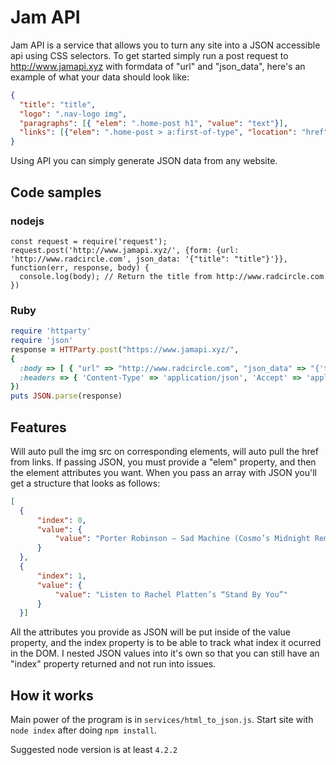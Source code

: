 # Jam API
Jam API is a service that allows you to turn any site into a JSON accessible api using CSS selectors. To get started simply run a post request to http://www.jamapi.xyz with formdata of "url" and "json_data", here's an example of what your data should look like:
```json
{
  "title": "title",
  "logo": ".nav-logo img",
  "paragraphs": [{ "elem": ".home-post h1", "value": "text"}], 
  "links": [{"elem": ".home-post > a:first-of-type", "location": "href"}]
}
```
Using API you can simply generate JSON data from any website.

## Code samples
### nodejs
```nodejs
const request = require('request');
request.post('http://www.jamapi.xyz/', {form: {url: 'http://www.radcircle.com', json_data: '{"title": "title"}'}}, function(err, response, body) {
  console.log(body); // Return the title from http://www.radcircle.com
})  
```
### Ruby
```ruby
require 'httparty'
require 'json'
response = HTTParty.post("https://www.jamapi.xyz/",
{ 
  :body => [ { "url" => "http://www.radcircle.com", "json_data" => "{'title': 'title'}"} ].to_json,
  :headers => { 'Content-Type' => 'application/json', 'Accept' => 'application/json'}
})  
puts JSON.parse(response)
```

## Features
Will auto pull the img src on corresponding elements, will auto pull the href from links. If passing JSON, you must provide a "elem" property, and then the element attributes you want. When you pass an array with JSON you'll get a structure that looks as follows:
```json
[
  {
      "index": 0,
      "value": {
          "value": "Porter Robinson – Sad Machine (Cosmo’s Midnight Remix)"
      }
  },
  {
      "index": 1,
      "value": {
          "value": "Listen to Rachel Platten’s “Stand By You”"
      }
  }]
```
All the attributes you provide as JSON will be put inside of the value property, and the index property is to be able to track what index it ocurred in the DOM. I nested JSON values into it's own so that you can still have an "index" property returned and not run into issues.

## How it works
Main power of the program is in `services/html_to_json.js`. Start site with `node index` after doing `npm install`.

Suggested node version is at least `4.2.2`
